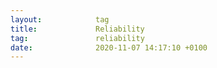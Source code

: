 ```yaml
---
layout:            tag
title:             Reliability
tag:               reliability
date:              2020-11-07 14:17:10 +0100
---
```

